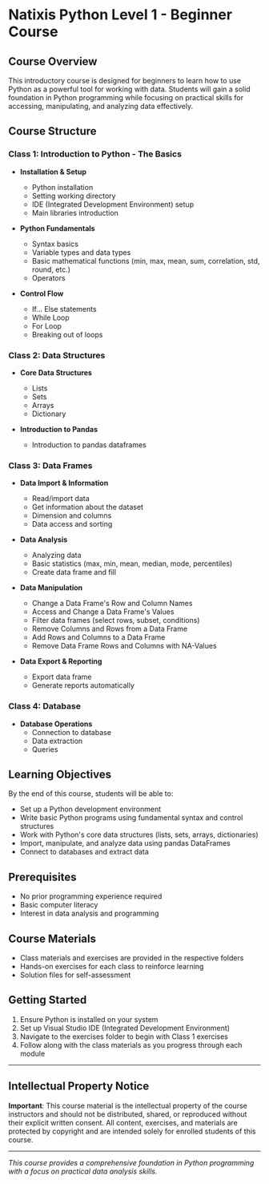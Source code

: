 # Natixis Python Level 1 - Beginner Course

## Course Overview

This introductory course is designed for beginners to learn how to use Python as a powerful tool for working with data. Students will gain a solid foundation in Python programming while focusing on practical skills for accessing, manipulating, and analyzing data effectively.

## Course Structure

### Class 1: Introduction to Python - The Basics
- **Installation & Setup**
  - Python installation
  - Setting working directory
  - IDE (Integrated Development Environment) setup
  - Main libraries introduction

- **Python Fundamentals**
  - Syntax basics
  - Variable types and data types
  - Basic mathematical functions (min, max, mean, sum, correlation, std, round, etc.)
  - Operators

- **Control Flow**
  - If... Else statements
  - While Loop
  - For Loop
  - Breaking out of loops

### Class 2: Data Structures
- **Core Data Structures**
  - Lists
  - Sets
  - Arrays
  - Dictionary

- **Introduction to Pandas**
  - Introduction to pandas dataframes

### Class 3: Data Frames
- **Data Import & Information**
  - Read/import data
  - Get information about the dataset
  - Dimension and columns
  - Data access and sorting

- **Data Analysis**
  - Analyzing data
  - Basic statistics (max, min, mean, median, mode, percentiles)
  - Create data frame and fill

- **Data Manipulation**
  - Change a Data Frame's Row and Column Names
  - Access and Change a Data Frame's Values
  - Filter data frames (select rows, subset, conditions)
  - Remove Columns and Rows from a Data Frame
  - Add Rows and Columns to a Data Frame
  - Remove Data Frame Rows and Columns with NA-Values

- **Data Export & Reporting**
  - Export data frame
  - Generate reports automatically

### Class 4: Database
- **Database Operations**
  - Connection to database
  - Data extraction
  - Queries

## Learning Objectives

By the end of this course, students will be able to:
- Set up a Python development environment
- Write basic Python programs using fundamental syntax and control structures
- Work with Python's core data structures (lists, sets, arrays, dictionaries)
- Import, manipulate, and analyze data using pandas DataFrames
- Connect to databases and extract data

## Prerequisites

- No prior programming experience required
- Basic computer literacy
- Interest in data analysis and programming

## Course Materials

- Class materials and exercises are provided in the respective folders
- Hands-on exercises for each class to reinforce learning
- Solution files for self-assessment

## Getting Started

1. Ensure Python is installed on your system
2. Set up Visual Studio IDE (Integrated Development Environment)
3. Navigate to the exercises folder to begin with Class 1 exercises
4. Follow along with the class materials as you progress through each module

---

## Intellectual Property Notice

**Important**: This course material is the intellectual property of the course instructors and should not be distributed, shared, or reproduced without their explicit written consent. All content, exercises, and materials are protected by copyright and are intended solely for enrolled students of this course.

---

*This course provides a comprehensive foundation in Python programming with a focus on practical data analysis skills.*
